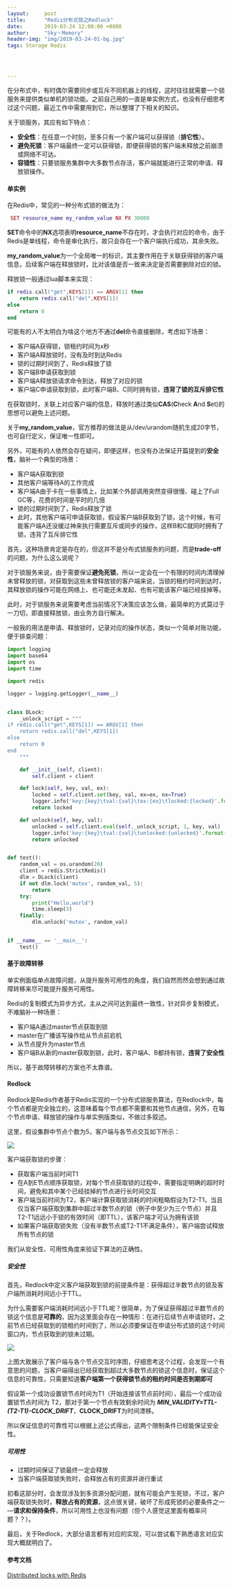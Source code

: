 ```yaml
---
layout:     post
title:      "Redis分布式锁之Redlock"
date:       2019-03-24 12:00:00 +0800
author:     "Sky丶Memory"
header-img: "img/2019-03-24-01-bg.jpg"
tags: Storage Redis




---
```


在分布式中，有时偶尔需要同步或互斥不同机器上的线程，这时往往就需要一个锁服务来提供类似单机的锁功能。之前自己用的一直是单实例方式，也没有仔细思考过这个问题，最近工作中需要用到它，所以整理了下相关的知识。

关于锁服务，其应有如下特点：

- **安全性**：在任意一个时刻，至多只有一个客户端可以获得锁（**排它性**）。
- **避免死锁**：客户端最终一定可以获得锁，即便获得锁的客户端未释放之前崩溃或网络不可达。
- **容错性**：只要锁服务集群中大多数节点存活，客户端就能进行正常的申请、释放锁操作。

#### 单实例

在Redis中，常见的一种分布式锁的做法为：

```lua
 SET resource_name my_random_value NX PX 30000
```

**SET**命令中的**NX**选项表明**resource_name**不存在时，才会执行对应的命令，由于Redis是单线程，命令是串化执行，故只会存在一个客户端执行成功，其余失败。

**my_random_value**为一个全局唯一的标识，其主要作用在于关联获得锁的客户端信息，后续客户端在释放锁时，比对该值是否一致来决定是否需要删除对应的锁。

释放锁一般通过lua脚本来实现：

```lua
if redis.call("get",KEYS[1]) == ARGV[1] then
    return redis.call("del",KEYS[1])
else
    return 0
end
```

可能有的人不太明白为啥这个地方不通过**del**命令直接删除，考虑如下场景：

- 客户端A获得锁，锁租约时间为x秒
- 客户端A释放锁时，没有及时到达Redis
- 锁的过期时间到了，Redis释放了锁
- 客户端B申请获取到锁
- 客户端A释放锁请求命令到达，释放了对应的锁
- 客户端C申请获取到锁，此时客户端B、C同时拥有锁，**违背了锁的互斥排它性**

在获取锁时，关联上对应客户端的信息，释放时通过类似**CAS**(**C**heck **A**nd **S**et)的思想可以避免上述问题。

关于**my_random_value**，官方推荐的做法是从/dev/urandom随机生成20字节，也可自行定义，保证唯一性即可。

另外，可能有的人依然会存在疑问，即便这样，也没有办法保证开篇提到的**安全性**，脑补一个典型的场景：

- 客户端A获取到锁
- 其他客户端等待A的工作完成
- 客户端A由于卡在一些事情上，比如某个外部调用突然变得很慢、碰上了Full GC等，花费的时间是平时的几倍
- 锁的过期时间到了，Redis释放了锁
- 此时，其他客户端可申请获取锁，假设客户端B获取到了锁，这个时候，有可能客户端A还没缓过神来执行需要互斥或同步的操作，这样B和C就同时拥有了锁，违背了互斥排它性

首先，这种场景肯定是存在的，但这并不是分布式锁服务的问题，而是**trade-off**的问题，为什么这么说呢？

对于锁服务来说，由于需要保证**避免死锁**，所以一定会在一个有限的时间内清理掉未曾释放的锁，对获取到这些未曾释放锁的客户端来说，当锁的租约时间到达时，其释放锁的操作可能在网络上、也可能还未发起、也有可能该客户端已经挂掉等。

此时，对于锁服务来说需要考虑当前情况下决策应该怎么做，最简单的方式莫过于一刀切，即直接释放锁，由业务方自行解决。

一般我的用法是申请、释放锁时，记录对应的操作状态，类似一个简单对账功能，便于排查问题：

```python
import logging
import base64
import os
import time

import redis

logger = logging.getLogger(__name__)


class DLock:
    _unlock_script = """
if redis.call("get",KEYS[1]) == ARGV[1] then
    return redis.call("del",KEYS[1])
else
    return 0
end
    """

    def __init__(self, client):
        self.client = client

    def lock(self, key, val, ex):
        locked = self.client.set(key, val, ex=ex, nx=True)
        logger.info('key:{key}\tval:{val}\tex:{ex}\tlocked:{locked}'.format(key=key, val=base64.b64encode(val), ex=ex, locked=bool(locked)))
        return locked

    def unlock(self, key, val):
        unlocked = self.client.eval(self._unlock_script, 1, key, val)
        logger.info('key:{key}\tval:{val}\tunlocked:{unlocked}'.format(key=key, val=base64.b64encode(val), unlocked=bool(unlocked)))
        return unlocked


def test():
    random_val = os.urandom(20)
    client = redis.StrictRedis()
    dlm = DLock(client)
    if not dlm.lock('mutex', random_val, 5):
        return
    try:
        print("Hello,world")
        time.sleep(3)
    finally:
        dlm.unlock('mutex', random_val)


if __name__ == '__main__':
    test()

```



#### 基于故障转移

单实例面临单点故障问题，从提升服务可用性的角度，我们自然而然会想到通过故障转移来尽可能提升服务可用性。

Redis的复制模式为异步方式，主从之间可达到最终一致性，针对异步复制模式，不难脑补一种场景：

- 客户端A通过master节点获取到锁
- master在广播该写操作给从节点前宕机
- 从节点提升为master节点
- 客户端B从新的master获取到锁，此时，客户端A、B都持有锁，**违背了安全性**

所以，基于故障转移的方案也不太靠谱。

#### Redlock

Redlock是Redis作者基于Redis实现的一个分布式锁服务算法，在Redlock中，每个节点都是完全独立的，这意味着每个节点都不需要和其他节点通信，另外，在每个节点申请、释放锁的操作与单实例版类似，不做过多叙述。

这里，假设集群中节点个数为5，客户端与各节点交互如下所示：

![](/img/2019-03-24-01-01.jpg)

客户端获取锁的步骤：

- 获取客户端当前时间T1
- 在A到E节点顺序获取锁，对每个节点获取锁的过程中，需要指定明确的超时时间，避免和其中某个已经挂掉的节点进行长时间交互
- 客户端当前时间为T2，客户端计算获取锁消耗的时间粗略假设为T2-T1，当且仅当客户端获取到集群中超过半数节点的锁（例子中至少为三个节点）并且T2-T1远远小于锁的有效时间（即TTL），该客户端才可认为拥有该锁
- 如果客户端获取锁失败（没有半数节点或T2-T1不满足条件），客户端尝试释放所有节点的锁

我们从安全性、可用性角度来验证下算法的正确性。

##### 安全性

首先，Redlock中定义客户端获取到锁的前提条件是：获得超过半数节点的锁及客户端所消耗时间远小于TTL。

为什么需要客户端消耗时间远小于TTL呢？很简单，为了保证获得超过半数节点的锁这个信息是**可靠的**，因为这里面会存在一种情形：在进行后续节点申请锁时，之前节点已经获取到的锁租约时间到了，所以必须要保证在申请分布式锁的这个时间窗口内，节点获取到的锁未过期。

![](/img/2019-03-24-01-02.jpg)

上图大致展示了客户端与各个节点交互时序图，仔细思考这个过程，会发现一个有意思的问题，当客户端得出已经获取到超过大多数节点的锁这个信息时，保证这个信息的可靠性，只需要知道**客户端第一个获得锁节点的租约时间是否到期即可**

假设第一个成功设置锁节点时间为T1（开始连接该节点前时间），最后一个成功设置锁节点时间为 T2，那对于第一个节点有效剩余时间为 ***MIN_VALIDITY=TTL-(T2-T1)-CLOCK_DRIFT***，**CLOCK_DRIFT**为时间漂移。

所以保证信息的可靠性可以根据上述公式得出，这两个限制条件已经能保证安全性。

##### 可用性

- 过期时间保证了锁最终一定会释放
- 当客户端获取锁失败时，会释放占有的资源并进行重试

初看这部分时，会发现涉及到多资源分配问题，就有可能会产生死锁，不过，客户端获取锁失败时，**释放占有的资源**，这点很关键，破坏了形成死锁的必要条件之一—**请求和保持条件**，所以可用性上也没有问题（但个人感觉这里面有概率问题？？）。

最后，关于Redlock，大部分语言都有对应的实现，可以尝试看下熟悉语言对应实现大概就明白了。



#### 参考文档

[Distributed locks with Redis](https://redis.io/topics/distlock)